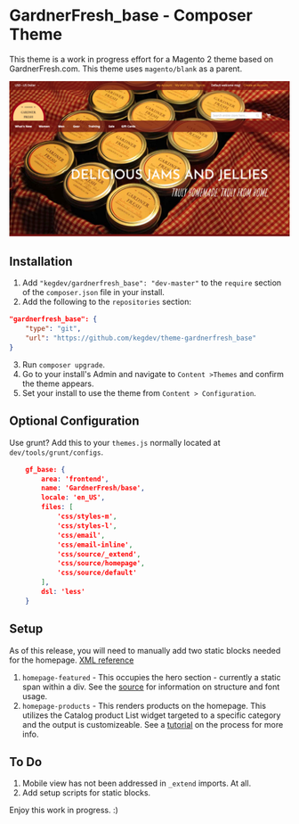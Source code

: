 # GardnerFresh_base  - Composer Theme
This theme is a work in progress effort for a Magento 2 theme based on GardnerFresh.com. This theme uses `magento/blank` as a parent.

![alt text](https://github.com/kegdev/theme-gardnerfresh-base/blob/master/media/preview.jpg "GardnerFresh_base")

## Installation
1. Add `"kegdev/gardnerfresh_base": "dev-master"` to the `require`
section of the `composer.json` file in your install.
2. Add the following to the `repositories` section:
```json
"gardnerfresh_base": {
    "type": "git",
    "url": "https://github.com/kegdev/theme-gardnerfresh_base"
}
```
3. Run `composer upgrade`.
4. Go to your install's Admin and navigate to `Content >Themes` and confirm the theme appears.
5. Set your install to use the theme from `Content > Configuration`.

## Optional Configuration

Use grunt? Add this to your `themes.js` normally located at `dev/tools/grunt/configs`.
```json
    gf_base: {
        area: 'frontend',
        name: 'GardnerFresh/base',
        locale: 'en_US',
        files: [
            'css/styles-m',
            'css/styles-l',
            'css/email',
            'css/email-inline',
            'css/source/_extend',
            'css/source/homepage',
            'css/source/default'
        ],
        dsl: 'less'
    }
```
## Setup

As of this release, you will need to manually add two static blocks needed for the homepage. [XML reference](https://github.com/kegdev/theme-gardnerfresh-base/blob/master/Magento_Theme/page_layout/homepage.xml)
1. `homepage-featured` - This occupies the hero section - currently a static span within a div. See the [source](https://github.com/kegdev/theme-gardnerfresh-base/blob/04025914155e2046b9fd723f516c9105673c5c0d/web/css/source/homepage.less#L82) for information on structure and font usage.
2. `homepage-products` - This renders products on the homepage. This utilizes the Catalog product List widget targeted to a specific category and the output is customizeable. See a [tutorial](https://www.simicart.com/blog/magento-featured-products/) on the process for more info.

## To Do
1. Mobile view has not been addressed in `_extend` imports. At all.
2. Add setup scripts for static blocks.

Enjoy this work in progress. :)
